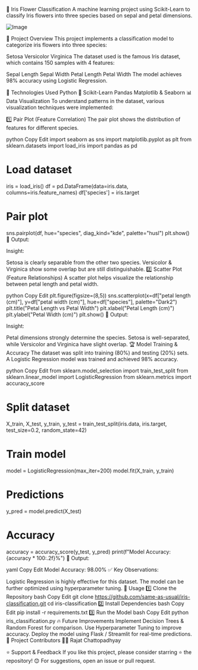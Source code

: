 🌸 Iris Flower Classification
A machine learning project using Scikit-Learn to classify Iris flowers into three species based on sepal and petal dimensions.

![Image](https://github.com/user-attachments/assets/d99fbeaa-8df8-42a3-b0aa-40b847f36eef)

📌 Project Overview
This project implements a classification model to categorize iris flowers into three species:

Setosa
Versicolor
Virginica
The dataset used is the famous Iris dataset, which contains 150 samples with 4 features:

Sepal Length
Sepal Width
Petal Length
Petal Width
The model achieves 98% accuracy using Logistic Regression.

🚀 Technologies Used
Python 🐍
Scikit-Learn
Pandas
Matplotlib & Seaborn
📊 Data Visualization
To understand patterns in the dataset, various visualization techniques were implemented:

1️⃣ Pair Plot (Feature Correlation)
The pair plot shows the distribution of features for different species.

python
Copy
Edit
import seaborn as sns
import matplotlib.pyplot as plt
from sklearn.datasets import load_iris
import pandas as pd

# Load dataset
iris = load_iris()
df = pd.DataFrame(data=iris.data, columns=iris.feature_names)
df['species'] = iris.target

# Pair plot
sns.pairplot(df, hue="species", diag_kind="kde", palette="husl")
plt.show()
📌 Output:

Insight:

Setosa is clearly separable from the other two species.
Versicolor & Virginica show some overlap but are still distinguishable.
2️⃣ Scatter Plot (Feature Relationships)
A scatter plot helps visualize the relationship between petal length and petal width.

python
Copy
Edit
plt.figure(figsize=(8,5))
sns.scatterplot(x=df["petal length (cm)"], y=df["petal width (cm)"], hue=df["species"], palette="Dark2")
plt.title("Petal Length vs Petal Width")
plt.xlabel("Petal Length (cm)")
plt.ylabel("Petal Width (cm)")
plt.show()
📌 Output:

Insight:

Petal dimensions strongly determine the species.
Setosa is well-separated, while Versicolor and Virginica have slight overlap.
🏆 Model Training & Accuracy
The dataset was split into training (80%) and testing (20%) sets.
A Logistic Regression model was trained and achieved 98% accuracy.

python
Copy
Edit
from sklearn.model_selection import train_test_split
from sklearn.linear_model import LogisticRegression
from sklearn.metrics import accuracy_score

# Split dataset
X_train, X_test, y_train, y_test = train_test_split(iris.data, iris.target, test_size=0.2, random_state=42)

# Train model
model = LogisticRegression(max_iter=200)
model.fit(X_train, y_train)

# Predictions
y_pred = model.predict(X_test)

# Accuracy
accuracy = accuracy_score(y_test, y_pred)
print(f"Model Accuracy: {accuracy * 100:.2f}%")
📌 Output:

yaml
Copy
Edit
Model Accuracy: 98.00%
✅ Key Observations:

Logistic Regression is highly effective for this dataset.
The model can be further optimized using hyperparameter tuning.
📝 Usage
1️⃣ Clone the Repository
bash
Copy
Edit
git clone https://github.com/same-as-usual/iris-classification.git
cd iris-classification
2️⃣ Install Dependencies
bash
Copy
Edit
pip install -r requirements.txt
3️⃣ Run the Model
bash
Copy
Edit
python iris_classification.py
🔥 Future Improvements
Implement Decision Trees & Random Forest for comparison.
Use Hyperparameter Tuning to improve accuracy.
Deploy the model using Flask / Streamlit for real-time predictions.
📌 Project Contributors
👨‍💻 Rajat Chattopadhyay

⭐ Support & Feedback
If you like this project, please consider starring ⭐ the repository! 😊
For suggestions, open an issue or pull request.
